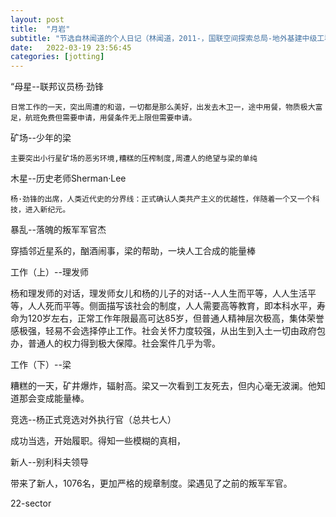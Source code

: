 ```yaml
---
layout: post
title:  "月岩"
subtitle: "节选自林闻道的个人日记（林闻道，2011-，国联空间探索总局-地外基建中级工程师）"
date:   2022-03-19 23:56:45
categories: [jotting]
---
```


“母星--联邦议员杨·劲锋

    日常工作的一天，突出周遭的和谐，一切都是那么美好，出发去木卫一，途中用餐，物质极大富足，航班免费但需要申请，用餐条件无上限但需要申请。

矿场--少年的梁

    主要突出小行星矿场的恶劣环境,糟糕的压榨制度,周遭人的绝望与梁的单纯


木星--历史老师Sherman·Lee

    杨·劲锋的出席，人类近代史的分界线：正式确认人类共产主义的优越性，伴随着一个又一个科技，进入新纪元。

暴乱--落魄的叛军军官杰

   穿插邻近星系的，酗酒闹事，梁的帮助，一块人工合成的能量棒


工作（上）--理发师

   杨和理发师的对话，理发师女儿和杨的儿子的对话--人人生而平等，人人生活平等，人人死而平等。侧面描写该社会的制度，人人需要高等教育，即本科水平，寿命为120岁左右，正常工作年限最高可达85岁，但普通人精神层次极高，集体荣誉感极强，轻易不会选择停止工作。社会关怀力度较强，从出生到入土一切由政府包办，普通人的权力得到极大保障。社会案件几乎为零。

工作（下）--梁

   糟糕的一天，矿井爆炸，辐射高。梁又一次看到工友死去，但内心毫无波澜。他知道那会变成能量棒。


竞选--杨正式竞选对外执行官（总共七人）

   成功当选，开始履职。得知一些模糊的真相，

新人--别利科夫领导

   带来了新人，1076名，更加严格的规章制度。梁遇见了之前的叛军军官。


22-sector